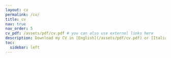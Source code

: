 ```yaml
---
layout: cv
permalink: /cv/
title: cv
nav: true
nav_order: 5
cv_pdf: /assets/pdf/cv.pdf # you can also use external links here
description: Download my CV in [English](/assets/pdf/cv.pdf) or [Italian](/assets/pdf/cv_ita.pdf).
toc:
  sidebar: left
---
```

